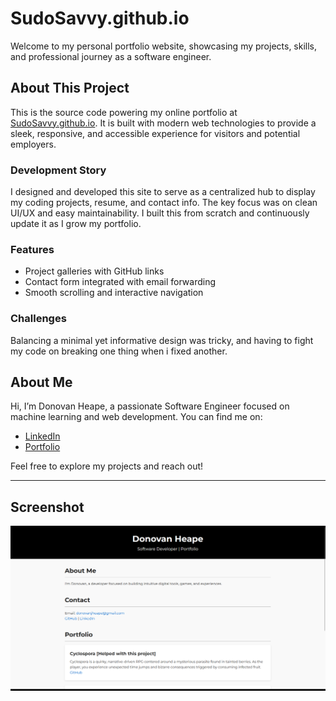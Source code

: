 # SudoSavvy.github.io

Welcome to my personal portfolio website, showcasing my projects, skills, and professional journey as a software engineer.

## About This Project

This is the source code powering my online portfolio at [SudoSavvy.github.io](https://sudosavvy.github.io). It is built with modern web technologies to provide a sleek, responsive, and accessible experience for visitors and potential employers.

### Development Story

I designed and developed this site to serve as a centralized hub to display my coding projects, resume, and contact info. The key focus was on clean UI/UX and easy maintainability. I built this from scratch and continuously update it as I grow my portfolio.

### Features

- Project galleries with GitHub links
- Contact form integrated with email forwarding
- Smooth scrolling and interactive navigation

### Challenges

Balancing a minimal yet informative design was tricky, and having to fight my code on breaking one thing when i fixed another.


## About Me

Hi, I’m Donovan Heape, a passionate Software Engineer focused on machine learning and web development. You can find me on:

- [LinkedIn](https://www.linkedin.com/in/donovan-heape/)
- [Portfolio](https://sudosavvy.github.io)

Feel free to explore my projects and reach out!

---

## Screenshot

![Portfolio Homepage](./images/screenshot-homepage.png)  <!-- Replace with actual screenshot file -->

